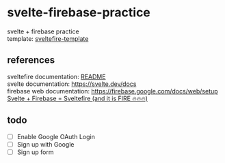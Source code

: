 # svelte-firebase-practice
svelte + firebase practice  
template: [sveltefire-template](https://github.com/codediodeio/sveltefire-template)

## references
sveltefire documentation: [README](https://github.com/codediodeio/sveltefire#sveltefire)  
svelte documentation: https://svelte.dev/docs  
firebase web documentation: https://firebase.google.com/docs/web/setup  
[Svelte + Firebase = Sveltefire (and it is FIRE 🔥🔥🔥)](https://youtu.be/urDLn8RNlCA)

## todo
- [ ] Enable Google OAuth Login
- [ ] Sign up with Google
- [ ] Sign up form
